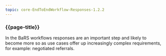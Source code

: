 ```yaml
---
topic: core-EndToEndWorkflow-Responses-1.2.2
---
```


### {{page-title}}

In the BaRS workflows responses are an important step and likely to become more so as use cases offer up increasingly complex requirements, for example: negotiated referrals.

<br>